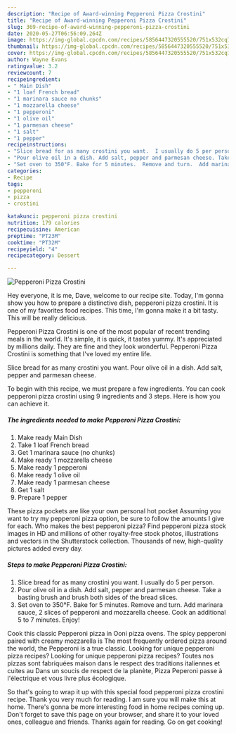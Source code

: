 ```yaml
---
description: "Recipe of Award-winning Pepperoni Pizza Crostini"
title: "Recipe of Award-winning Pepperoni Pizza Crostini"
slug: 369-recipe-of-award-winning-pepperoni-pizza-crostini
date: 2020-05-27T06:56:09.264Z
image: https://img-global.cpcdn.com/recipes/5856447320555520/751x532cq70/pepperoni-pizza-crostini-recipe-main-photo.jpg
thumbnail: https://img-global.cpcdn.com/recipes/5856447320555520/751x532cq70/pepperoni-pizza-crostini-recipe-main-photo.jpg
cover: https://img-global.cpcdn.com/recipes/5856447320555520/751x532cq70/pepperoni-pizza-crostini-recipe-main-photo.jpg
author: Wayne Evans
ratingvalue: 3.2
reviewcount: 7
recipeingredient:
- " Main Dish"
- "1 loaf French bread"
- "1 marinara sauce no chunks"
- "1 mozzarella cheese"
- "1 pepperoni"
- "1 olive oil"
- "1 parmesan cheese"
- "1 salt"
- "1 pepper"
recipeinstructions:
- "Slice bread for as many crostini you want.  I usually do 5 per person."
- "Pour olive oil in a dish. Add salt, pepper and parmesan cheese. Take a basting brush and brush both sides of the bread slices."
- "Set oven to 350°F. Bake for 5 minutes.  Remove and turn.  Add marinara sauce, 2 slices of pepperoni and mozzarella cheese. Cook an additional 5 to 7 minutes. Enjoy!"
categories:
- Recipe
tags:
- pepperoni
- pizza
- crostini

katakunci: pepperoni pizza crostini 
nutrition: 179 calories
recipecuisine: American
preptime: "PT23M"
cooktime: "PT32M"
recipeyield: "4"
recipecategory: Dessert

---
```



![Pepperoni Pizza Crostini](https://img-global.cpcdn.com/recipes/5856447320555520/751x532cq70/pepperoni-pizza-crostini-recipe-main-photo.jpg)

Hey everyone, it is me, Dave, welcome to our recipe site. Today, I'm gonna show you how to prepare a distinctive dish, pepperoni pizza crostini. It is one of my favorites food recipes. This time, I'm gonna make it a bit tasty. This will be really delicious.

Pepperoni Pizza Crostini is one of the most popular of recent trending meals in the world. It's simple, it is quick, it tastes yummy. It's appreciated by millions daily. They are fine and they look wonderful. Pepperoni Pizza Crostini is something that I've loved my entire life.

Slice bread for as many crostini you want. Pour olive oil in a dish. Add salt, pepper and parmesan cheese.


To begin with this recipe, we must prepare a few ingredients. You can cook pepperoni pizza crostini using 9 ingredients and 3 steps. Here is how you can achieve it.

<!--inarticleads1-->

##### The ingredients needed to make Pepperoni Pizza Crostini:

1. Make ready  Main Dish
1. Take 1 loaf French bread
1. Get 1 marinara sauce (no chunks)
1. Make ready 1 mozzarella cheese
1. Make ready 1 pepperoni
1. Make ready 1 olive oil
1. Make ready 1 parmesan cheese
1. Get 1 salt
1. Prepare 1 pepper


These pizza pockets are like your own personal hot pocket Assuming you want to try my pepperoni pizza option, be sure to follow the amounts I give for each. Who makes the best pepperoni pizza? Find pepperoni pizza stock images in HD and millions of other royalty-free stock photos, illustrations and vectors in the Shutterstock collection. Thousands of new, high-quality pictures added every day. 

<!--inarticleads2-->

##### Steps to make Pepperoni Pizza Crostini:

1. Slice bread for as many crostini you want.  I usually do 5 per person.
1. Pour olive oil in a dish. Add salt, pepper and parmesan cheese. Take a basting brush and brush both sides of the bread slices.
1. Set oven to 350°F. Bake for 5 minutes.  Remove and turn.  Add marinara sauce, 2 slices of pepperoni and mozzarella cheese. Cook an additional 5 to 7 minutes. Enjoy!


Cook this classic Pepperoni pizza in Ooni pizza ovens. The spicy pepperoni paired with creamy mozzarella is The most frequently ordered pizza around the world, the Pepperoni is a true classic. Looking for unique pepperoni pizza recipes? Looking for unique pepperoni pizza recipes? Toutes nos pizzas sont fabriquées maison dans le respect des traditions italiennes et cuites au Dans un soucis de respect de la planète, Pizza Peperoni passe à l&#39;électrique et vous livre plus écologique. 

So that's going to wrap it up with this special food pepperoni pizza crostini recipe. Thank you very much for reading. I am sure you will make this at home. There's gonna be more interesting food in home recipes coming up. Don't forget to save this page on your browser, and share it to your loved ones, colleague and friends. Thanks again for reading. Go on get cooking!
